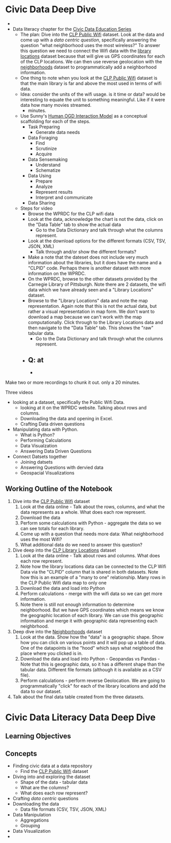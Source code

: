 # Civic Data Deep Dive

-  
- Data literacy  chapter for the [Civic Data Education Series](https://civic-switchboard.gitbook.io/education-series/)  
	- The plan: Dive into the [CLP Public Wifi](https://data.wprdc.org/dataset/clp-public-wifi) dataset. Look at the data and come up with a *data centric question*, specifically answering the question "what neighborhood uses the most wireless?" To answer this question we need to connect the Wifi data with the [library locations](https://data.wprdc.org/dataset/libraries) dataset because that will give us GPS coordinates for each of the CLP locations. We can then use reverse geolocation with the [neighborhoods](https://data.wprdc.org/dataset/neighborhoods2) dataset to programmatically add a neighborhood information.  
	- One thing to note when you look at the [CLP Public Wifi](https://data.wprdc.org/dataset/clp-public-wifi) dataset is that the main library is far and above the most used in terms of wifi data.  
	- Idea: consider the units of the wifi usage. is it time or data? would be interesting to equate the unit to something meaningful. Like if it were data how many movies streamed.  
		- minutes.  
	- Use Sunny's [Human OGD Interaction Model](https://drive.google.com/drive/folders/1dTwqJ5Z9HpobQtc0abgS5ZUK0zfn9Bic) as a conceptual scaffolding for each of the steps.  
		- Task Preparing  
			- Generate data needs  
		- Data Foraging  
			- Find  
			- Scrutinize  
			- Acquire  
		- Data Sensemaking  
			- Understand  
			- Schematize  
		- Data Using  
			- Prepare  
			- Analyze  
			- Represent results  
			- Interpret and communicate  
		- Data Sharing  
	- Steps for video  
		- Browse the WPRDC for the CLP wifi data  
		- Look at the data, acknowledge the chart is not the data, click on the "Data Table" tab to show the actual data  
			- Go to the Data Dictionary and talk through what the columns represent.  
		- Look at the download options for the different formats (CSV, TSV, JSON, XML)  
			- Talk through and/or show the different formats?  
		- Make a note that the dateset does not include very much information about the libraries, but it does have the name and a "CLPID" code. Perhaps there is another dataset with more information on the WPRDC.  
		- On the WPRDC, browse to the other datasets provided by the Carnegie Library of Pittsburgh. Note there are 2 datasets, the wifi data which we have already seen and a "Library Locations" dataset.  
		- Browse to the "Library Locations" data and note the map representation. Again note that this is not the actual data, but rather a visual representation in map form. We don't want to download a map because we can't work with the map computationally. Click through to the Library Locations data and then navigate to the "Data Table" tab. This shows the "raw" tabular data.  
			- Go to the Data Dictionary and talk through what the columns represent.  
		- Q: at  
			-  
			-  
            
Make two or more recordings to chunk it out. only a 20 minutes.

Three videos
- looking at a dataset, specifically the Public Wifi Data. 
    - looking at it on the WPRDC website. Talking about rows and columns.
    - Downloading the data and opening in Excel.
    - Crafting Data driven questions
- Manipulating data with Python. 
    - What is Python?
    - Performing Calculations
    - Data Visualzation 
    - Answering Data Driven Questions
- Connect Datsets together
    - Joining datsets
    - Answering Questions with dervied data
    - Geospacial Visualizations



## Working Outline of the Notebook

1. Dive into the [CLP Public Wifi](https://data.wprdc.org/dataset/clp-public-wifi/resource/20843d56-506f-44b1-83df-5b16ee865783) dataset
	1. Look at the data online - Talk about the rows, columns, and what the data represents as a whole. What does each row represent.
	2. Download the data
	3. Perform some calculations with Python - aggregate the data so we can see totals for each library.
	4. Come up with a question that needs more data: What neighborhood uses the most Wifi?
	5. What additional data do we need to answer this question?
2. Dive deep into the [CLP Library Locations](https://data.wprdc.org/dataset/libraries/resource/14babf3f-4932-4828-8b49-3c9a03bae6d0?view_id=f34cd02e-17eb-40aa-8f86-ae51968db84a) dataset
	1. Look at the data online - Talk about rows and columns. What does each row represent.
	2. Note how the library locations data can be connected to the CLP Wifi Data via the "CLPID" column that is shared in both datasets. Note how this is an example of a "many to one" relationship. Many rows in the CLP Public Wifi data map to only one
	3. Download the data and load into Python
	4. Perform calculations - merge with the wifi data so we can get more information.
	5. Note there is still not enough information to determine neighborhood. But we have GPS coordinates which means we know the geographic location of each library. We can use this geographic information and merge it with geographic data representing each neighbrhood.
3. Deep dive into the [Neighborhoods](https://data.wprdc.org/dataset/neighborhoods2) dataset
	1. Look at the data. Show how the "data" is a geographic shape. Show how you can click on various points and it will pop up a table of data. One of the datapoints is the "hood" which says what neighbood the place where you clicked is in.
	2. Download the data and load into Python - Geopandas vs Pandas -  Note that this is geographic data, so it has a different shape than the tabular data. Different file formats (although it is available as a CSV file).
	3. Perform calculations - perform reverse Geolocation. We are going to programmatically "click" for each of the library locations and add the data to our dataset.
4. Talk about the final data table created from the three datasets.
# Civic Data Literacy Data Deep Dive


## Learning Objectives


## Concepts

- Finding civic data at a data repository
	- Find the [CLP Public Wifi](https://data.wprdc.org/dataset/clp-public-wifi/resource/20843d56-506f-44b1-83df-5b16ee865783) dataset
- Diving into and exploring the dataset
	- Shape of the data - tabular data
	- What are the columns?
	- What does each row represent?
- Crafting *data centric* questions
- Downloading the data
	- Data file formats (CSV, TSV, JSON, XML)
- Data Manipulation
	- Aggregations
	- Grouping
- Data Visualization
- 

